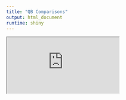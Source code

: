 ```yaml
---
title: "QB Comparisons"
output: html_document
runtime: shiny
---
```


<iframe src="https://cromwell421.shinyapps.io/qb_comparison/"> </iframe>
